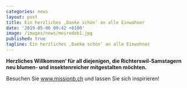 ```yaml
---
categories: news
layout: post
title: Ein herzliches ‚Danke schön‘ an alle Einwohner 
date: '2019-05-06 09:42 +0100'
image: /images/news/meiredeb1.jpg
published: true
tagline: Ein herzliches ‚Danke schön‘ an alle Einwohner
---
```


**Herzliches Willkommen‘ für all diejenigen, die Richterswil-Samstagern neu blumen- und insektenreicher mitgestalten möchten.**   


Besuchen Sie www.missionb.ch und lassen Sie sich inspirieren!  
  
